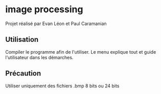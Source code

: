 # image processing

Projet réalisé par Evan Léon et Paul Caramanian

## Utilisation
Compiler le programme afin de l'utiliser. Le menu explique tout et guide l'utilisateur dans les démarches.

## Précaution
Utiliser uniquement des fichiers .bmp 8 bits ou 24 bits
 
